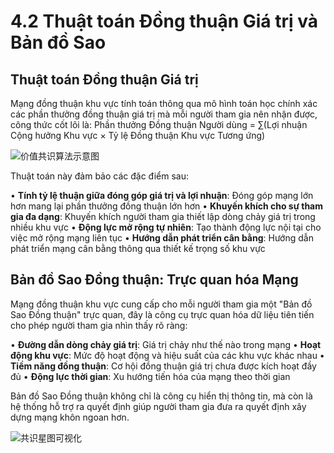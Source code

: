 # 4.2 Thuật toán Đồng thuận Giá trị và Bản đồ Sao

## Thuật toán Đồng thuận Giá trị

Mạng đồng thuận khu vực tính toán thông qua mô hình toán học chính xác các phần thưởng đồng thuận giá trị mà mỗi người tham gia nên nhận được, công thức cốt lõi là: Phần thưởng Đồng thuận Người dùng = ∑(Lợi nhuận Cộng hưởng Khu vực × Tỷ lệ Đồng thuận Khu vực Tương ứng)

![价值共识算法示意图](/images/图8.svg)

Thuật toán này đảm bảo các đặc điểm sau:

• **Tính tỷ lệ thuận giữa đóng góp giá trị và lợi nhuận**: Đóng góp mạng lớn hơn mang lại phần thưởng đồng thuận lớn hơn
• **Khuyến khích cho sự tham gia đa dạng**: Khuyến khích người tham gia thiết lập dòng chảy giá trị trong nhiều khu vực
• **Động lực mở rộng tự nhiên**: Tạo thành động lực nội tại cho việc mở rộng mạng liên tục
• **Hướng dẫn phát triển cân bằng**: Hướng dẫn phát triển mạng cân bằng thông qua thiết kế trọng số khu vực

## Bản đồ Sao Đồng thuận: Trực quan hóa Mạng

Mạng đồng thuận khu vực cung cấp cho mỗi người tham gia một "Bản đồ Sao Đồng thuận" trực quan, đây là công cụ trực quan hóa dữ liệu tiên tiến cho phép người tham gia nhìn thấy rõ ràng:

• **Đường dẫn dòng chảy giá trị**: Giá trị chảy như thế nào trong mạng
• **Hoạt động khu vực**: Mức độ hoạt động và hiệu suất của các khu vực khác nhau
• **Tiềm năng đồng thuận**: Cơ hội đồng thuận giá trị chưa được kích hoạt đầy đủ
• **Động lực thời gian**: Xu hướng tiến hóa của mạng theo thời gian

Bản đồ Sao Đồng thuận không chỉ là công cụ hiển thị thông tin, mà còn là hệ thống hỗ trợ ra quyết định giúp người tham gia đưa ra quyết định xây dựng mạng khôn ngoan hơn.

![共识星图可视化](/images/图9.svg)